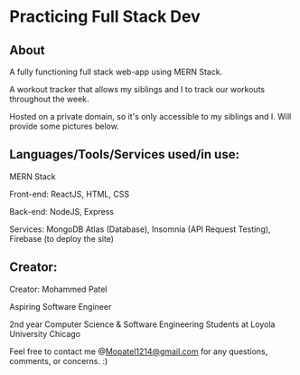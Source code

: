 # Practicing Full Stack Dev

## About

A fully functioning full stack web-app using MERN Stack. 

A workout tracker that allows my siblings and I to track our workouts throughout the week. 

Hosted on a private domain, so it's only accessible to my siblings and I. Will provide some pictures below.


## Languages/Tools/Services used/in use:

MERN Stack

Front-end: ReactJS, HTML, CSS

Back-end: NodeJS, Express

Services: MongoDB Atlas (Database), Insomnia (API Request Testing), Firebase (to deploy the site)


## Creator:

Creator: Mohammed Patel 

Aspiring Software Engineer

2nd year Computer Science & Software Engineering Students at Loyola University Chicago

Feel free to contact me @Mopatel1214@gmail.com for any questions, comments, or concerns. :)
